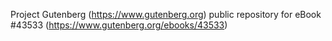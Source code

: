 Project Gutenberg (https://www.gutenberg.org) public repository for eBook #43533 (https://www.gutenberg.org/ebooks/43533)

